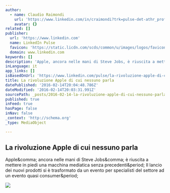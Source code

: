 ```yaml
---
author:
  - name: Claudio Raimondi
    url: 'https://www.linkedin.com/in/craimondi?trk=pulse-det-athr_prof-art_hdr'
    avatar: {}
related: []
publisher:
  url: 'https://www.linkedin.com'
  name: LinkedIn Pulse
  favicon: 'https://static.licdn.com/scds/common/u/images/logos/favicons/v1/favicon.ico'
  domain: www.linkedin.com
keywords: []
description: 'Apple, ancora nelle mani di Steve Jobs, è riuscita a mettere in piedi una macchina mediatica senza precedenti. Il lancio dei nuovi prodotti si è trasformato da un evento per specialisti del settore ad un evento quasi consumer.'
inLanguage: it
app_links: []
isBasedOnUrl: 'https://www.linkedin.com/pulse/la-rivoluzione-apple-di-cui-nessuno-parla-claudio-raimondi?trk=mp-author-card'
title: La rivoluzione Apple di cui nessuno parla
datePublished: '2016-02-14T20:04:48.786Z'
dateModified: '2016-02-14T20:03:31.991Z'
sourcePath: _posts/2016-02-14-la-rivoluzione-apple-di-cui-nessuno-parla.md
published: true
inFeed: true
hasPage: false
inNav: false
_context: 'http://schema.org'
_type: MediaObject

---
```

<article style=""><h1>La rivoluzione Apple di cui nessuno parla</h1><p>Apple&amp;comma; ancora nelle mani di Steve Jobs&amp;comma; è riuscita a mettere in piedi una macchina mediatica senza precedenti&amp;period; Il lancio dei nuovi prodotti si è trasformato da un evento per specialisti del settore ad un evento quasi consumer&amp;period;</p><img src="https://media.licdn.com/mpr/mpr/p/1/005/0aa/296/0be52e9.jpg" /></article>